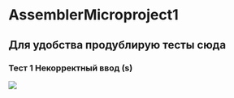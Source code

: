 # AssemblerMicroproject1
## Для удобства продублирую тесты сюда 
### Тест 1 Некорректный ввод (s)
![](https://i.ibb.co/tXRvCGC/image.png)
